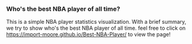 ### Who's the best NBA player of all time?
This is a simple NBA player statistics visualization. 
With a brief summary, we try to show who's the best NBA player of all time.
feel free to click on https://import-moore.github.io/Best-NBA-Player/ to view the page!
